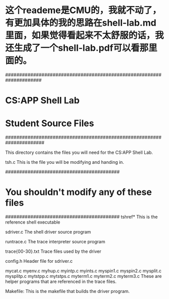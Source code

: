 # 这个reademe是CMU的，我就不动了，有更加具体的我的思路在shell-lab.md里面，如果觉得看起来不太舒服的话，我还生成了一个shell-lab.pdf可以看那里面的。


#####################################################################
# CS:APP Shell Lab
#
# Student Source Files
######################################################################

This directory contains the files you will need for the CS:APP Shell
Lab.

tsh.c
        This is the file you will be modifying and handing in.

#########################################
# You shouldn't modify any of these files
#########################################
tshref*
	This is the reference shell executable

sdriver.c
        The shell driver source program

runtrace.c
	The trace interpreter source program

trace{00-30}.txt
	Trace files used by the driver

config.h
        Header file for sdriver.c

mycat.c
myenv.c
myhup.c
myintp.c
myints.c
myspin1.c
myspin2.c
mysplit.c
mysplitp.c
mytstpp.c
mytstps.c
myterm1.c
myterm2.c
myterm3.c
	These are helper programs that are referenced in the trace files.

Makefile:
        This is the makefile that builds the driver program.



